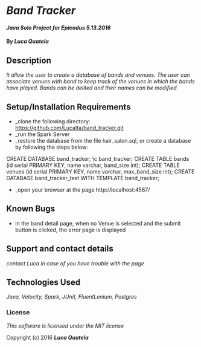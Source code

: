 # _Band Tracker_

#### _Java Solo Project for Epicodus 5.13.2016_

#### By _**Luca Quatela**_

## Description

_It allow the user to create a database of bands and venues.
The user can associate venues with band to keep track of the venues in which the bands have played.
Bands can be delited and their names can be modified._

## Setup/Installation Requirements

* _clone the following directory: https://github.com/LucaIta/band_tracker.git
* _run the Spark Server
* _restore the database from the file hair_salon.sql, or create a database by following the steps below:

CREATE DATABASE band_tracker;
\c band_tracker;
CREATE TABLE bands (id serial PRIMARY KEY, name varchar, band_size int);
CREATE TABLE venues (id serial PRIMARY KEY, name varchar, max_band_size int);
CREATE DATABASE band_tracker_test WITH TEMPLATE band_tracker;

* _open your browser at the page http://localhost:4567/

## Known Bugs
* in the band detail page, when no Venue is selected and the submit button is clicked, the error page is displayed


## Support and contact details

_contact Luca in case of you have trouble with the page_

## Technologies Used

_Java, Velocity, Spark, JUnit, FluentLenium, Postgres_

### License

*This software is licensed under the MIT license*

Copyright (c) 2016 **_Luca Quatela_**
